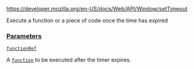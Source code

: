 https://developer.mozilla.org/en-US/docs/Web/API/Window/setTimeout

Execute a function or a piece of code once the time has expired


### [Parameters](https://developer.mozilla.org/en-US/docs/Web/API/Window/setTimeout#parameters)

[`functionRef`](https://developer.mozilla.org/en-US/docs/Web/API/Window/setTimeout#functionref)

A [`function`](https://developer.mozilla.org/en-US/docs/Web/JavaScript/Reference/Global_Objects/Function) to be executed after the timer expires.


